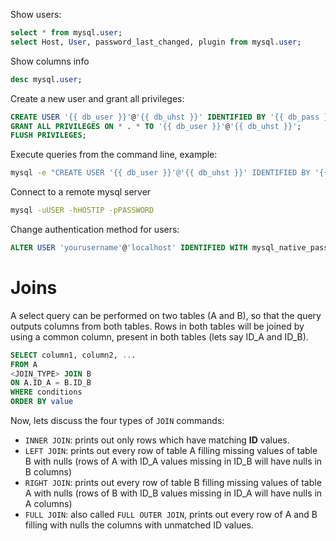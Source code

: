 
Show users:
```sql
select * from mysql.user;
select Host, User, password_last_changed, plugin from mysql.user;
```

Show columns info
```sql
desc mysql.user;
```

Create a new user and grant all privileges:
```sql
CREATE USER '{{ db_user }}'@'{{ db_uhst }}' IDENTIFIED BY '{{ db_pass }}';
GRANT ALL PRIVILEGES ON * . * TO '{{ db_user }}'@'{{ db_uhst }}';
FLUSH PRIVILEGES;
```

Execute queries from the command line, example:
```sh
mysql -e "CREATE USER '{{ db_user }}'@'{{ db_uhst }}' IDENTIFIED BY '{{ db_pass }}';" -uroot -p{{ mysqlrootpasswd }}
```

Connect to a remote mysql server
```sh
mysql -uUSER -hHOSTIP -pPASSWORD
```

Change authentication method for users:
```sql
ALTER USER 'yourusername'@'localhost' IDENTIFIED WITH mysql_native_password BY 'youpassword';
```

# Joins

A select query can be performed on two tables (A and B), so that the query outputs columns from both tables.
Rows in both tables will be joined by using a common column, present in both tables (lets say ID_A and ID_B).
```sql
SELECT column1, column2, ...
FROM A
<JOIN_TYPE> JOIN B
ON A.ID_A = B.ID_B
WHERE conditions
ORDER BY value
```
Now, lets discuss the four types of `JOIN` commands:
* `INNER JOIN`: prints out only rows which have matching **ID** values.
* `LEFT JOIN`: prints out every row of table A filling missing values of table B with nulls (rows of A with ID_A values missing in ID_B will have nulls in B columns)
* `RIGHT JOIN`: prints out every row of table B filling missing values of table A with nulls (rows of B with ID_B values missing in ID_A will have nulls in A columns)
* `FULL JOIN`: also called `FULL OUTER JOIN`, prints out every row of A and B filling with nulls the columns with unmatched ID values.
